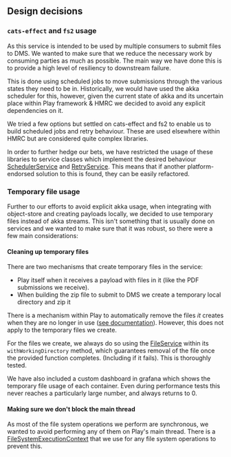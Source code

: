 ## Design decisions

### `cats-effect` and `fs2` usage

As this service is intended to be used by multiple consumers to submit files to DMS. We wanted to make sure that we
reduce the necessary work by consuming parties as much as possible. The main way we have done this is to provide a
high level of resiliency to downstream failure.

This is done using scheduled jobs to move submissions through the various states they need to be in. Historically, we
would have used the akka scheduler for this, however, given the current state of akka and its uncertain place within
Play framework & HMRC we decided to avoid any explicit dependencies on it.

We tried a few options but settled on cats-effect and fs2 to enable us to build scheduled jobs and retry behaviour.
These are used elsewhere within HMRC but are considered quite complex libraries.

In order to further hedge our bets, we have restricted the usage of these libraries to service classes which implement
the desired behaviour [SchedulerService](/app/services/SchedulerService.scala) and [RetryService](/app/services/RetryService.scala).
This means that if another platform-endorsed solution to this is found, they can be easily refactored.

### Temporary file usage

Further to our efforts to avoid explicit akka usage, when integrating with object-store and creating payloads locally,
we decided to use temporary files instead of akka streams. This isn't something that is usually done on services and
we wanted to make sure that it was robust, so there were a few main considerations:

#### Cleaning up temporary files

There are two mechanisms that create temporary files in the service:
- Play itself when it receives a payload with files in it (like the PDF submissions we receive). 
- When building the zip file to submit to DMS we create a temporary local directory and zip it

There is a mechanism within Play to automatically remove the files _it_ creates when they are no longer in use
([see documentation](https://www.playframework.com/documentation/2.8.x/ScalaFileUpload#Cleaning-up-temporary-files)).
However, this does not apply to the temporary files we create. 

For the files we create, we always do so using the [FileService](/app/services/FileService.scala) within its
`withWorkingDirectory` method, which guarantees removal of the file once the provided function completes. (Including if
it fails). This is thoroughly tested.

We have also included a custom dashboard in grafana which shows the temporary file usage of each container. Even during
performance tests this never reaches a particularly large number, and always returns to 0.

#### Making sure we don't block the main thread

As most of the file system operations we perform are synchronous, we wanted to avoid performing any of them on Play's
main thread. There is a [FileSystemExecutionContext](/app/config/FileSystemExecutionContext.scala) that we use for any
file system operations to prevent this.
